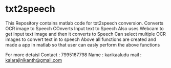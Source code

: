 # txt2speech
This Repository contains matlab code for txt2speech conversion.
Converts OCR image to Speech
COnverts Input text to Speech
Also uses Webcam to get input text image and then it converts to Speech
Can select multiple OCR images to convert text in to speech
Above all functions are created and made a app in matlab so that user can easly perform the above functions

For more detaisl 
Contact : 7995167798
Name    : karikaaludu
mail    : kalarajinikanth@gmail.com
